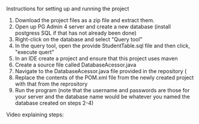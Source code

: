 Instructions for setting up and running the project

1. Download the project files as a zip file and extract them.
2. Open up PG Admin 4 server and create a new database (install postgress SQL if that has not already been done)
3. Right-click on the database and select "Query tool"
4. In the query tool, open the provide StudentTable.sql file and then click, "execute quert"
5. In an IDE create a project and ensure that this project uses maven
6. Create a source file called DatabaseAcessor.java
7. Navigate to the DatabaseAcessor.java file provided in the repository (
8. Replace the contents of the POM.xml file from the newly created project with that from the reprository
9. Run the program (note that the username and passwords are those for your server and the database name
    would be whatever you named the database created on steps 2-4)

Video explaining steps: 
